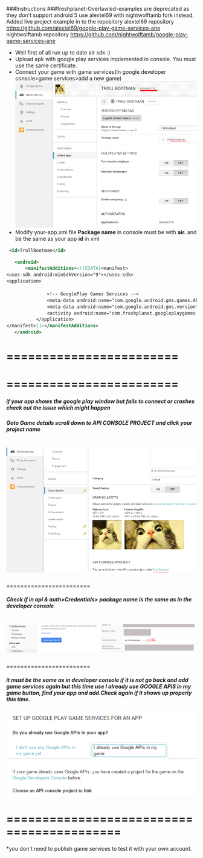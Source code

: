 ###Instructions
###freshplanet-Overlawled-examples are deprecated as they don't support android 5 use alextel69 with nightwolftamb fork instead. Added live project example in to the repository
alextel69 repository https://github.com/alextel69/google-play-game-services-ane
nightwolftamb repository https://github.com/nightwolftamb/google-play-game-services-ane

* Well first of all run up to date air sdk :)
* Upload apk with google play services implemented in console. You must use the same certificate.
* Connect your game with game services(In google developer console>game services>add a new game)
![](/screenshots/1.png?raw=true)
* Modify your-app.xml file 
**Package name** in console must be with **air.** and be the same as your app **id** in xml
 ```xml
  <id>TrollBootman</id>
 ```

 ```xml
    <android>
        <manifestAdditions><![CDATA[<manifest>
<uses-sdk android:minSdkVersion="9"></uses-sdk>
<application>

				<!-- GooglePlay Games Services -->
				<meta-data android:name="com.google.android.gms.games.APP_ID" android:value="\ 84364063738" />
				<meta-data android:name="com.google.android.gms.version" android:value="@integer/google_play_services_version" />
				<activity android:name="com.freshplanet.googleplaygames.SignInActivity" android:theme="@android:style/Theme.Translucent.NoTitleBar.Fullscreen" />
            </application>	
</manifest>]]></manifestAdditions>
    </android>
 ```
========================
========================
========================
========================
##### if your app shows the google play window but fails to connect or crashes check out the issue which might happen
##### Goto Game details scroll down to API CONSOLE PROJECT and click your project name
![](/screenshots/2.png?raw=true)
========================
========================
##### Check if in api & auth>Credentials> **package name** is the same as in the developer console 
![](/screenshots/3.png?raw=true)
========================
========================
##### it must be the same as in developer console if it is not go back and add game services again but this time use  **I already use GOOGLE APIS in my game** button, find your app and add.Check again if it shows up properly this time.
![](/screenshots/4.png?raw=true)

==========================================
==========================================

*you don't need to publish game services to test it with your own account.




